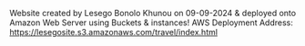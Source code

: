 Website created by Lesego Bonolo Khunou on 09-09-2024 & deployed onto Amazon Web Server using Buckets & instances! 
AWS Deployment Address: https://lesegosite.s3.amazonaws.com/travel/index.html
